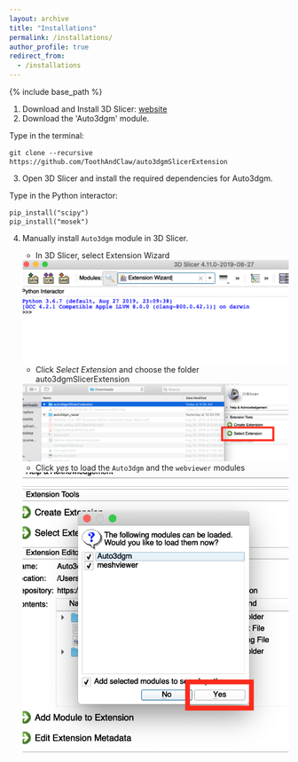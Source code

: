 ```yaml
---
layout: archive
title: "Installations"
permalink: /installations/
author_profile: true
redirect_from:
  - /installations
---
```


{% include base_path %}

1. Download and Install 3D Slicer: [website](https://download.slicer.org/)
2. Download the 'Auto3dgm' module. 

Type in the terminal: 
```
git clone --recursive https://github.com/ToothAndClaw/auto3dgmSlicerExtension
```
3. Open 3D Slicer and install the required dependencies for Auto3dgm. 

Type in the Python interactor: 
```
pip_install("scipy")
pip_install("mosek")
```
4. Manually install `Auto3dgm` module in 3D Slicer.  

    * In 3D Slicer, select Extension Wizard

    <img src="/images/01.png">

    * Click *Select Extension* and choose the folder auto3dgmSlicerExtension

    <img src="/images/02.png">

    * Click *yes* to load the `Auto3dgm` and the `webviewer` modules

    <img src="/images/03.png">
